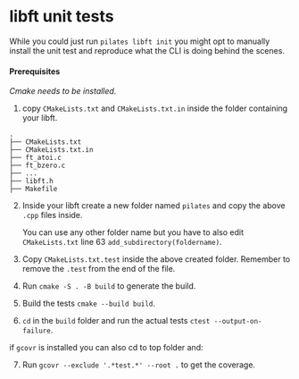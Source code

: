 # libft unit tests

While you could just run `pilates libft init` you might opt to manually install the unit test and reproduce what the CLI is doing behind the scenes.

#### Prerequisites 

_Cmake needs to be installed._

1. copy `CMakeLists.txt` and `CMakeLists.txt.in` inside the folder containing your libft.
```
.
├── CMakeLists.txt
├── CMakeLists.txt.in
├── ft_atoi.c
├── ft_bzero.c
├── ...
├── libft.h
├── Makefile
```
2. Inside your libft create a new folder named `pilates` and copy the above `.cpp` files inside.

	You can use any other folder name but you have to also edit `CMakeLists.txt` line 63 `add_subdirectory(foldername)`.
3. Copy `CMakeLists.txt.test` inside the above created folder. Remember to remove the `.test` from the end of the file.
4. Run `cmake -S . -B build` to generate the build.
5. Build the tests `cmake --build build`.
6. `cd` in the `build` folder and run the actual tests `ctest --output-on-failure`.

if `gcovr` is installed you can also cd to top folder and:

7. Run `gcovr --exclude '.*test.*' --root .` to get the coverage.
